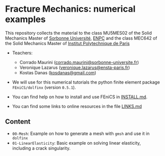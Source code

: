 # Fracture Mechanics: numerical examples

This repository collects the material to the class MU5MES02 of the Solid Mechanics Master of [Sorbonne Université](http://master.spi.sorbonne-universite.fr/fr/mecanique-des-solides-et-des-structures.html), [ENPC](www.enpc.fr) and the class MEC642 of the Solid Mechanics Master of [Institut Polytechnique de Paris](https://www.ip-paris.fr)

* Teachers:
    * Corrado Maurini (corrado.maurini@sorbonne-universite.fr)
    * Veronique Lazarus (veronique.lazarus@ensta-paris.fr)
    * Kostas Danas (kosdanas@gmail.com)

* We will use for this numerical tutorials the python finite element package `FEniCS/dolfinx` (version `0.5.1`). 

* You can find help on how to install and use FEniCS in [INSTALL.md](INSTALL.md). 

* You can find some links to online resources in the file [LINKS.md](LINKS.md)

## Content

 - `00-Mesh`: Example on how to generate a mesh with `gmsh` and use it in` dolfinx`
 - `01-LinearElasticity`: Basic example on solving linear elasticity, including a crack singularity.